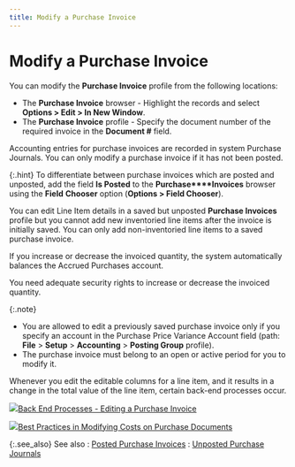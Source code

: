 ```yaml
---
title: Modify a Purchase Invoice
---
```


# Modify a Purchase Invoice


You can modify the **Purchase Invoice** profile from the following locations:

- The **Purchase 
 Invoice** browser - Highlight the records and select **Options 
 &gt; Edit &gt; In New Window**.
- The **Purchase 
 Invoice** profile - Specify the document number of the required invoice  in the **Document #** field.



Accounting entries for purchase invoices are recorded in system Purchase  Journals. You can only modify a purchase invoice if it has not been posted.


{:.hint}
To differentiate between purchase invoices  which are posted and unposted, add the field **Is 
 Posted** to the **Purchase****Invoices** browser using the **Field** **Chooser**  option (**Options &gt; Field Chooser**).


You can edit Line Item details in a saved but unposted **Purchase 
 Invoices** profile but you cannot add new inventoried line items  after the invoice is initially saved. You can only add non-inventoried  line items to a saved purchase invoice.


If you increase or decrease the invoiced quantity, the system automatically  balances the Accrued Purchases account.


You need adequate security rights to increase or decrease the invoiced  quantity.


{:.note}
- You are allowed  to edit a previously saved purchase invoice only if you specify an account  in the Purchase Price Variance Account field (path: **File**  > **Setup** > **Accounting**  > **Posting Group** profile).
- The purchase invoice  must belong to an open or active period for you to modify it.


Whenever you edit the editable columns for a line item, and it results  in a change in the total value of the line item, certain back-end processes  occur.


![]({{site.pp_baseurl}}/img/lens.gif)[Back  End Processes - Editing a Purchase Invoice]({{site.pp_baseurl}}/purc-proc/pis/modify-a-purchase-invoice/back_end_processes_-_editing_a_purchase_invoice.html)


![]({{site.pp_baseurl}}/img/lens.gif)[Best  Practices in Modifying Costs on Purchase Documents]({{site.pp_baseurl}}/purc-proc/prs/modify-a-purchase-receipt/best_practices_in_modifying_costs_on_pur_docs_pur.html)


{:.see_also}
See also
: [Posted  Purchase Invoices]({{site.pp_baseurl}}/purc-proc/pis/modify-a-purchase-invoice/posted_purchase_invoices_pur.html)
: [Unposted  Purchase Journals]({{site.pp_baseurl}}/purc-proc/pis/modify-a-purchase-invoice/unposted_purchase_invoices_pur.html)
